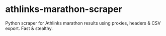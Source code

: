 # athlinks-marathon-scraper
Python scraper for Athlinks marathon results using proxies, headers &amp; CSV export. Fast &amp; stealthy.
